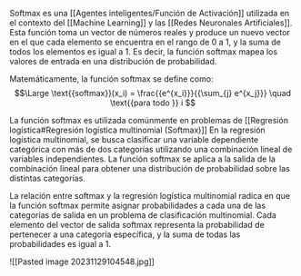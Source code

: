 Softmax es una [[Agentes inteligentes/Función de Activación]] utilizada en el contexto del [[Machine Learning]] y las [[Redes Neuronales Artificiales]]. Esta función toma un vector de números reales y produce un nuevo vector en el que cada elemento se encuentra en el rango de 0 a 1, y la suma de todos los elementos es igual a 1. Es decir, la función softmax mapea los valores de entrada en una distribución de probabilidad.

Matemáticamente, la función softmax se define como:
$$\Large
\text{{softmax}}(x_i) = \frac{{e^{x_i}}}{{\sum_{j} e^{x_j}}} \quad \text{{para todo }} i
$$

La función softmax es utilizada comúnmente en problemas de [[Regresión logística#Regresión logística multinomial (Softmax)]] En la regresión logística multinomial, se busca clasificar una variable dependiente categórica con más de dos categorías utilizando una combinación lineal de variables independientes. La función softmax se aplica a la salida de la combinación lineal para obtener una distribución de probabilidad sobre las distintas categorías.

La relación entre softmax y la regresión logística multinomial radica en que la función softmax permite asignar probabilidades a cada una de las categorías de salida en un problema de clasificación multinomial. Cada elemento del vector de salida softmax representa la probabilidad de pertenecer a una categoría específica, y la suma de todas las probabilidades es igual a 1.

![[Pasted image 20231129104548.jpg]]